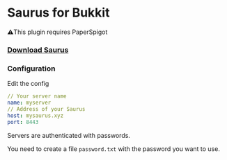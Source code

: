 # Saurus for Bukkit

⚠️This plugin requires PaperSpigot

### [Download Saurus](https://github.com/saurusmc/saurus-bukkit/raw/master/build/libs/saurus-1.0.jar)

### Configuration

Edit the config

```yaml
// Your server name
name: myserver
// Address of your Saurus
host: mysaurus.xyz
port: 8443
```

Servers are authenticated with passwords.

You need to create a file `password.txt` with the password you want to use.
